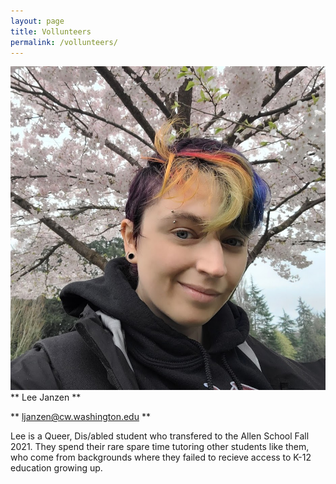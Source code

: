 ```yaml
---
layout: page
title: Vollunteers
permalink: /vollunteers/
---
```


![picture of androgenous person in front of cherry blossoms with rainbow colored hair](/images/ljanzen.jpg)
** Lee Janzen **

** ljanzen@cw.washington.edu **

Lee is a Queer, Dis/abled student who transfered to the Allen School Fall 2021. They spend their rare spare time tutoring other students like them, who come from backgrounds where they failed to recieve access to K-12 education growing up.
